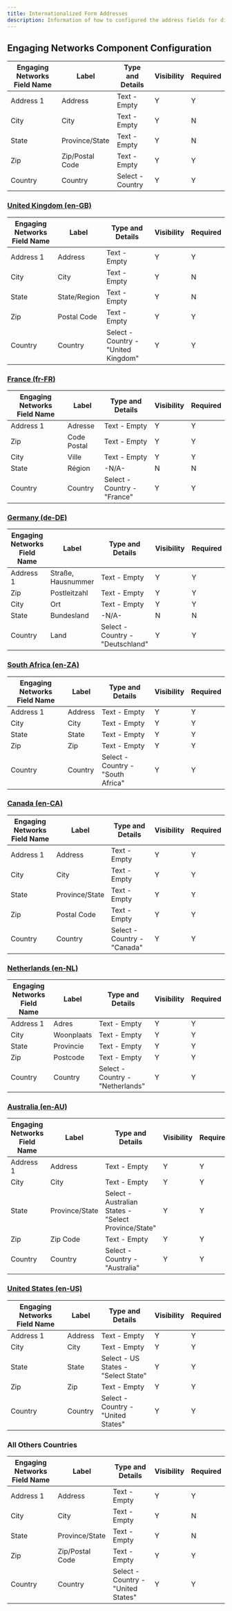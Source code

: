 ```yaml
---
title: Internationalized Form Addresses
description: Information of how to configured the address fields for different countries in Engaging Networks.
---
```


## Engaging Networks Component Configuration

| Engaging Networks Field Name | Label           | Type and Details | Visibility | Required |
|------------------------------|-----------------|------------------|------------|----------|
| Address 1                    | Address         | Text - Empty     | Y          | Y        |
| City                         | City            | Text - Empty     | Y          | N        |
| State                        | Province/State  | Text - Empty     | Y          | N        |
| Zip                          | Zip/Postal Code | Text - Empty     | Y          | Y        |
| Country                      | Country         | Select - Country | Y          | Y        |


### [United Kingdom (en-GB)](https://action.ifaw.org/page/41764/action/1?mode=DEMO&locale=en-GB)

| Engaging Networks Field Name | Label        | Type and Details                    | Visibility | Required |
|------------------------------|--------------|-------------------------------------|------------|----------|
| Address 1                    | Address      | Text - Empty                        | Y          | Y        |
| City                         | City         | Text - Empty                        | Y          | N        |
| State                        | State/Region | Text - Empty                        | Y          | N        |
| Zip                          | Postal Code  | Text - Empty                        | Y          | Y        |
| Country                      | Country      | Select - Country - "United Kingdom" | Y          | Y        |


### [France (fr-FR)](https://action.ifaw.org/page/41764/action/1?mode=DEMO&locale=fr-FR)

| Engaging Networks Field Name | Label       | Type and Details            | Visibility | Required |
|------------------------------|-------------|-----------------------------|------------|----------|
| Address 1                    | Adresse     | Text - Empty                | Y          | Y        |
| Zip                          | Code Postal | Text - Empty                | Y          | Y        |
| City                         | Ville       | Text - Empty                | Y          | Y        |
| State                        | Région      | -N/A-                       | N          | N        |
| Country                      | Country     | Select - Country - "France" | Y          | Y        |

### [Germany (de-DE)](https://action.ifaw.org/page/41764/action/1?mode=DEMO&locale=de-DE)

| Engaging Networks Field Name | Label              | Type and Details                 | Visibility | Required |
|------------------------------|--------------------|----------------------------------|------------|----------|
| Address 1                    | Straße, Hausnummer | Text - Empty                     | Y          | Y        |
| Zip                          | Postleitzahl       | Text - Empty                     | Y          | Y        |
| City                         | Ort                | Text - Empty                     | Y          | Y        |
| State                        | Bundesland         | -N/A-                            | N          | N        |
| Country                      | Land               | Select - Country - "Deutschland" | Y          | Y        |



### [South Africa (en-ZA)](https://action.ifaw.org/page/41764/action/1?mode=DEMO&locale=en-ZA)

| Engaging Networks Field Name | Label   | Type and Details                  | Visibility | Required |
|------------------------------|---------|-----------------------------------|------------|----------|
| Address 1                    | Address | Text - Empty                      | Y          | Y        |
| City                         | City    | Text - Empty                      | Y          | Y        |
| State                        | State   | Text - Empty                      | Y          | Y        |
| Zip                          | Zip     | Text - Empty                      | Y          | Y        |
| Country                      | Country | Select - Country - "South Africa" | Y          | Y        |


### [Canada (en-CA)](https://action.ifaw.org/page/41764/action/1?mode=DEMO&locale=en-CA)

| Engaging Networks Field Name | Label           | Type and Details               | Visibility | Required |
|------------------------------|-----------------|--------------------------------|------------|----------|
| Address 1                    | Address         | Text - Empty                   | Y          | Y        |
| City                         | City            | Text - Empty                   | Y          | Y        |
| State                        | Province/State  | Text - Empty                   | Y          | Y        |
| Zip                          | Postal Code     | Text - Empty                   | Y          | Y        |
| Country                      | Country         | Select - Country - "Canada"    | Y          | Y        |


### [Netherlands (en-NL)](https://action.ifaw.org/page/41764/action/1?mode=DEMO&locale=nl-NL)

| Engaging Networks Field Name | Label      | Type and Details                 | Visibility | Required |
|------------------------------|------------|----------------------------------|------------|----------|
| Address 1                    | Adres      | Text - Empty                     | Y          | Y        |
| City                         | Woonplaats | Text - Empty                     | Y          | Y        |
| State                        | Provincie  | Text - Empty                     | Y          | Y        |
| Zip                          | Postcode   | Text - Empty                     | Y          | Y        |
| Country                      | Country    | Select - Country - "Netherlands" | Y          | Y        |


### [Australia (en-AU)](https://action.ifaw.org/page/41764/action/1?mode=DEMO&locale=en-AU)
| Engaging Networks Field Name | Label          | Type and Details                                     | Visibility | Required |
|------------------------------|----------------|------------------------------------------------------|------------|----------|
| Address 1                    | Address        | Text - Empty                                         | Y          | Y        |
| City                         | City           | Text - Empty                                         | Y          | Y        |
| State                        | Province/State | Select - Australian States - "Select Province/State" | Y          | Y        |
| Zip                          | Zip Code       | Text - Empty                                         | Y          | Y        |
| Country                      | Country        | Select - Country - "Australia"                       | Y          | Y        |



### [United States (en-US)](https://action.ifaw.org/page/41764/action/1?mode=DEMO&locale=en-US)

| Engaging Networks Field Name | Label   | Type and Details                    | Visibility | Required |
|------------------------------|---------|-------------------------------------|------------|----------|
| Address 1                    | Address | Text - Empty                        | Y          | Y        |
| City                         | City    | Text - Empty                        | Y          | Y        |
| State                        | State   | Select - US States - "Select State" | Y          | Y        |
| Zip                          | Zip     | Text - Empty                        | Y          | Y        |
| Country                      | Country | Select - Country - "United States"  | Y          | Y        |




### All Others Countries

| Engaging Networks Field Name | Label           | Type and Details                   | Visibility | Required |
|------------------------------|-----------------|------------------------------------|------------|----------|
| Address 1                    | Address         | Text - Empty                       | Y          | Y        |
| City                         | City            | Text - Empty                       | Y          | N        |
| State                        | Province/State  | Text - Empty                       | Y          | N        |
| Zip                          | Zip/Postal Code | Text - Empty                       | Y          | Y        |
| Country                      | Country         | Select - Country - "United States" | Y          | Y        |

